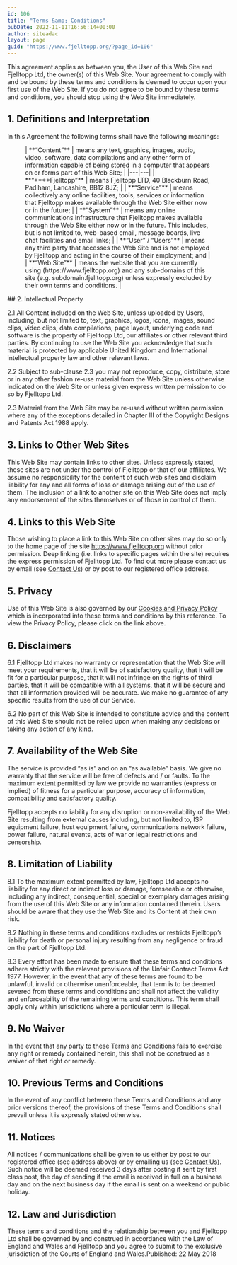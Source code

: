 ```yaml
---
id: 106
title: "Terms &amp; Conditions"
pubDate: 2022-11-11T16:56:14+00:00
author: siteadac
layout: page
guid: "https://www.fjelltopp.org/?page_id=106"
---
```


This agreement applies as between you, the User of this Web Site and Fjelltopp Ltd, the owner(s) of this Web Site. Your agreement to comply with and be bound by these terms and conditions is deemed to occur upon your first use of the Web Site. If you do not agree to be bound by these terms and conditions, you should stop using the Web Site immediately.

## 1. Definitions and Interpretation

In this Agreement the following terms shall have the following meanings:

<figure class="wp-block-table">| **“Content”** | means any text, graphics, images, audio, video, software, data compilations and any other form of information capable of being stored in a computer that appears on or forms part of this Web Site; |
|---|---|
| **“**<a></a>**Fjelltopp”** | means<a></a> Fjelltopp LTD, 40 Blackburn Road, Padiham, Lancashire, BB12 8JZ; |
| **“Service”** | means collectively any online facilities, tools, services or information that <a></a>Fjelltopp makes available through the Web Site either now or in the future; |
| **“System”** | means any online communications infrastructure that <a></a>Fjelltopp makes available through the Web Site either now or in the future. This includes, but is not limited to, web-based email, message boards, live chat facilities and email links; |
| **“User” / “Users”** | means any third party that accesses the Web Site and is not employed by <a></a>Fjelltopp and acting in the course of their employment; and |
| **“Web Site”** | means the website that you are currently using (<a></a>https://www.fjelltopp.org) and any sub-domains of this site (e.g. subdomain.<a></a>fjelltopp.org) unless expressly excluded by their own terms and conditions. |

</figure>## 2. Intellectual Property

2.1 All Content included on the Web Site, unless uploaded by Users, including, but not limited to, text, graphics, logos, icons, images, sound clips, video clips, data compilations, page layout, underlying code and software is the property of Fjelltopp Ltd, our affiliates or other relevant third parties. By continuing to use the Web Site you acknowledge that such material is protected by applicable United Kingdom and International intellectual property law and other relevant laws.

2.2 Subject to sub-clause 2.3 you may not reproduce, copy, distribute, store or in any other fashion re-use material from the Web Site unless otherwise indicated on the Web Site or unless given express written permission to do so by Fjelltopp Ltd.

2.3 Material from the Web Site may be re-used without written permission where any of the exceptions detailed in Chapter III of the Copyright Designs and Patents Act 1988 apply.

## 3. Links to Other Web Sites

This Web Site may contain links to other sites. Unless expressly stated, these sites are not under the control of Fjelltopp or that of our affiliates. We assume no responsibility for the content of such web sites and disclaim liability for any and all forms of loss or damage arising out of the use of them. The inclusion of a link to another site on this Web Site does not imply any endorsement of the sites themselves or of those in control of them.

## 4. Links to this Web Site

Those wishing to place a link to this Web Site on other sites may do so only to the home page of the site https://www.fjelltopp.org without prior permission. Deep linking (i.e. links to specific pages within the site) requires the express permission of Fjelltopp Ltd. To find out more please contact us by email (see [Contact Us](https://www.fjelltopp.org/contact-us)) or by post to our registered office address.

## 5. Privacy

Use of this Web Site is also governed by our [Cookies and Privacy Policy](https://www.fjelltopp.org/cookies-and-privacy-policy) which is incorporated into these terms and conditions by this reference. To view the Privacy Policy, please click on the link above.

## 6. Disclaimers

6.1 Fjelltopp Ltd makes no warranty or representation that the Web Site will meet your requirements, that it will be of satisfactory quality, that it will be fit for a particular purpose, that it will not infringe on the rights of third parties, that it will be compatible with all systems, that it will be secure and that all information provided will be accurate. We make no guarantee of any specific results from the use of our Service.

6.2 No part of this Web Site is intended to constitute advice and the content of this Web Site should not be relied upon when making any decisions or taking any action of any kind.

## 7. Availability of the Web Site

The service is provided “as is” and on an “as available” basis. We give no warranty that the service will be free of defects and / or faults. To the maximum extent permitted by law we provide no warranties (express or implied) of fitness for a particular purpose, accuracy of information, compatibility and satisfactory quality.

Fjelltopp accepts no liability for any disruption or non-availability of the Web Site resulting from external causes including, but not limited to, ISP equipment failure, host equipment failure, communications network failure, power failure, natural events, acts of war or legal restrictions and censorship.

## 8. Limitation of Liability

8.1 To the maximum extent permitted by law, Fjelltopp Ltd accepts no liability for any direct or indirect loss or damage, foreseeable or otherwise, including any indirect, consequential, special or exemplary damages arising from the use of this Web Site or any information contained therein. Users should be aware that they use the Web Site and its Content at their own risk.

8.2 Nothing in these terms and conditions excludes or restricts Fjelltopp’s liability for death or personal injury resulting from any negligence or fraud on the part of Fjelltopp Ltd.

8.3 Every effort has been made to ensure that these terms and conditions adhere strictly with the relevant provisions of the Unfair Contract Terms Act 1977. However, in the event that any of these terms are found to be unlawful, invalid or otherwise unenforceable, that term is to be deemed severed from these terms and conditions and shall not affect the validity and enforceability of the remaining terms and conditions. This term shall apply only within jurisdictions where a particular term is illegal.

## 9. No Waiver

In the event that any party to these Terms and Conditions fails to exercise any right or remedy contained herein, this shall not be construed as a waiver of that right or remedy.

## 10. Previous Terms and Conditions

In the event of any conflict between these Terms and Conditions and any prior versions thereof, the provisions of these Terms and Conditions shall prevail unless it is expressly stated otherwise.

## 11. Notices

All notices / communications shall be given to us either by post to our registered office (see address above) or by emailing us (see [Contact Us](https://www.fjelltopp.org/contact-us)). Such notice will be deemed received 3 days after posting if sent by first class post, the day of sending if the email is received in full on a business day and on the next business day if the email is sent on a weekend or public holiday.

## 12. Law and Jurisdiction

These terms and conditions and the relationship between you and Fjelltopp Ltd shall be governed by and construed in accordance with the Law of England and Wales and Fjelltopp and you agree to submit to the exclusive jurisdiction of the Courts of England and Wales.Published: 22 May 2018
